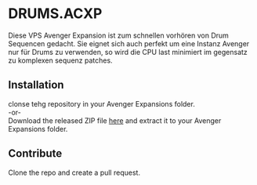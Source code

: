 # DRUMS.ACXP  
Diese VPS Avenger Expansion ist zum schnellen vorhören von Drum Sequencen gedacht.
Sie eignet sich auch perfekt um eine Instanz Avenger nur für Drums zu verwenden, so wird die CPU last minimiert im gegensatz zu komplexen sequenz patches.

## Installation  

clonse tehg repository in your Avenger Expansions folder.  
-or-  
Download the released ZIP file [here](https://github.com/daslicht/DRUMS.avxp/releases/tag/expansion_without_previews) and extract it to your Avenger Expansions folder.  



## Contribute  
Clone the repo and create a pull request.  